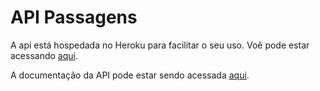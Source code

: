 # API Passagens
 
A api está hospedada no Heroku para facilitar o seu uso.
Voê pode estar acessando [aqui](https://projeto-passagens.herokuapp.com/).

A documentação da API pode estar sendo acessada [aqui](https://projeto-passagens.herokuapp.com/doc/).